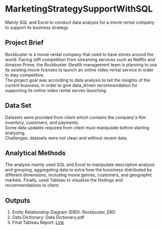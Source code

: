 # MarketingStrategySupportWithSQL
Mainly SQL and Excel to conduct data analysis for a movie rental company to support its business strategy


## Project Brief
Rockbuster is a movie rental company that used to have stores around the world. Facing stiff competition from streaming services such as Netflix and Amazon Prime, the Rockbuster Stealth management team is planning to use its existing movie licenses to launch an online video rental service in order to stay competitive.  
The project goal was according to data analysis to tell the insights of the current business, in order to give data_driven recommendation for supporting its online video rental serves launching.

## Data Set
Datasets were provided from client which contains the company's film inventory, customers, and payments.  
Some data updates required from client must manipulate before starting analyzing.  
Challenges: datasets were not clean and without recent data.

## Analytical Methods
The analysis mainly used SQL and Excel to manipulate descriptive analysis and grouping, aggregating data to extra how the bussiness distributed by different dimensions, including movie genres, customers, and geographic markets. Finally, used Tableau to visualize the findings and recommendations to client.

## Outputs
1. Entity Relationship Diagram (ERD): Rockbuster_ERD
2. Data Dictionary: Data Dictionary.pdf
3. Final Tableau Report: [Link](https://public.tableau.com/app/profile/elva7348/viz/RockrusterReport/RockbusterFilmRentalReport?publish=yes)
